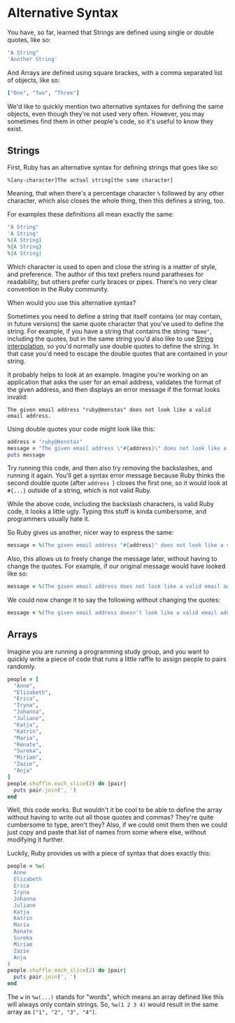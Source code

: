 # Alternative Syntax

You have, so far, learned that Strings are defined using single or double
quotes, like so:

```ruby
"A String"
'Another String'
```

And Arrays are defined using square brackes, with a comma separated list of
objects, like so:

```ruby
["One", "Two", "Three"]
```

We'd like to quickly mention two alternative syntaxes for defining the same
objects, even though they're not used very often. However, you may sometimes
find them in other people's code, so it's useful to know they exist.

## Strings

First, Ruby has an alternative syntax for defining strings that goes like so:

`%[any-character]The actual string[the same character]`

Meaning, that when there's a percentage character `%` followed by any other
character, which also closes the whole thing, then this defines a string, too.

For examples these definitions all mean exactly the same:

```ruby
"A String"
'A String'
%(A String)
%{A String}
%|A String|
```

Which character is used to open and close the string is a matter of style, and
preference. The author of this text prefers round paratheses for readability,
but others prefer curly braces or pipes. There's no very clear convention in
the Ruby community.

When would you use this alternative syntax?

Sometimes you need to define a string that itself contains (or may contain, in
future versions) the same quote character that you've used to define the string.
For example, if you have a string that contains the string `"Name"`, including
the quotes, but in the same string you'd also like to use
<a href="/string_interpolation.html">String interpolation</a>, so you'd normally
use double quotes to define the string. In that case you'd need to escape the
double quotes that are contained in your string.

It probably helps to look at an example. Imagine you're working on an
application that asks the user for an email address, validates the format of
the given address, and then displays an error message if the format looks
invalid:

```
The given email address "ruby@monstas" does not look like a valid email address.
```

Using double quotes your code might look like this:

```ruby
address = "ruby@monstas"
message = "The given email address \"#{address}\" does not look like a valid email address."
puts message
```

Try running this code, and then also try removing the backslashes, and running
it again. You'll get a syntax error message because Ruby thinks the second
double quote (after `address `) closes the first one, so it would look at
`#{...}` outside of a string, which is not valid Ruby.

While the above code, including the backslash characters, is valid Ruby code,
it looks a little ugly. Typing this stuff is kinda cumbersome, and programmers
usually hate it.

So Ruby gives us another, nicer way to express the same:

```ruby
message = %(The given email address "#{address}" does not look like a valid email address.)
```

Also, this allows us to freely change the message later, without having to
change the quotes. For example, if our original message would have looked like
so:

```ruby
message = %(The given email address does not look like a valid email address.)
```

We could now change it to say the following without changing the quotes:

```ruby
message = %(The given email address doesn't look like a valid email address.)
```

## Arrays

Imagine you are running a programming study group, and you want to quickly
write a piece of code that runs a little raffle to assign people to pairs
randomly.

```ruby
people = [
  "Anne",
  "Elizabeth",
  "Erica",
  "Iryna",
  "Johanna",
  "Juliane",
  "Katja",
  "Katrin",
  "Maria",
  "Renate",
  "Sureka",
  "Miriam",
  "Zazie",
  "Anja"
]
people.shuffle.each_slice(2) do |pair|
  puts pair.join(', ')
end
```

Well, this code works. But wouldn't it be cool to be able to define the array
without having to write out all those quotes and commas? They're quite
cumbersome to type, aren't they? Also, if we could omit them then we could just
copy and paste that list of names from some where else, without modifying it
further.

Luckily, Ruby provides us with a piece of syntax that does exactly this:

```ruby
people = %w(
  Anne
  Elizabeth
  Erica
  Iryna
  Johanna
  Juliane
  Katja
  Katrin
  Maria
  Renate
  Sureka
  Miriam
  Zazie
  Anja
)
people.shuffle.each_slice(2) do |pair|
  puts pair.join(', ')
end
```

The `w` in `%w(...)` stands for "words", which means an array defined like this
will always only contain strings. So, `%w(1 2 3 4)` would result in the same
array as `["1", "2", "3", "4"]`.
